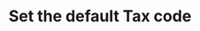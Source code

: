 ---
title: "Set the default Tax code"
name: "sourcemeta_apifact_omniaccounts"
key: "param_default_tax_code"
description: "Order setting: Default tax code to use for line items with tax line code 'taxed' (Remove to use tax codes already set on customer in Omni)"
user_friendly_description: "The default tax code used for line items that require tax"
default: "0"
values: []
tags: [sourcemeta,apifact,omniaccounts,omni-accounts]
type: "meta"
process: "orders"
headless: true
---